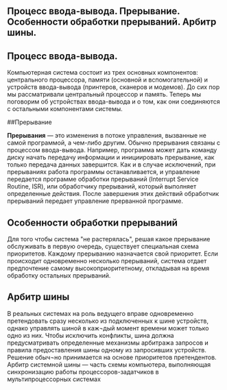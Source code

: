## Процесс ввода-вывода. Прерывание. Особенности обработки прерываний. Арбитр шины.

## Процесс ввода-вывода.

Компьютерная система состоит из трех основных компонентов: центрального процессора, памяти (основной и вспомогательной) и устройств ввода-вывода (принтеров, сканеров и модемов). До сих пор мы рассматривали центральный процессор и память. Теперь мы поговорим об устройствах ввода-вывода и о том, как они соединяются с остальными компонентами системы.

##Прерывание

**Прерывания** — это изменения в потоке управления, вызванные не самой программой, а чем-либо другим. Обычно прерывания связаны с процессом ввода-вывода. Например, программа может дать команду диску начать передачу информации и инициировать прерывание, как только передача данных завершится. Как и в случае исключений, при прерываниях работа программы останавливается, и управление передается программе обработки прерываний (Interrupt Service Routine, ISR), или обработчику прерываний, который выполняет определенные действия. После завершения этих действий обработчик прерываний передает управление прерванной программе. 

## Особенности обработки прерываний

Для того чтобы система "не растерялась", решая какое прерывание обслуживать в первую очередь, существует специальная схема приоритетов. Каждому прерыванию назначается свой приоритет. Если происходит одновременно несколько прерываний, система отдает предпочтение самому высокоприоритетному, откладывая на время обработку остальных прерываний.

## Арбитр шины

В реальных системах на роль ведущего вправе одновременно претендовать сразу несколько из подключенных к шине устройств, однако управлять шиной в каж¬дый момент времени может только одно из них. Чтобы исключить конфликты, шина должна предусматривать определенные механизмы арбитража запросов и правила предоставления шины одному из запросивших устройств. Решение обыч¬но принимается на основе приоритетов претендентов.
Арбитр системной шины — часть схемы компьютера, выполняющая синхронизацию работы процессоров-задатчиков в мультипроцессорных системах
